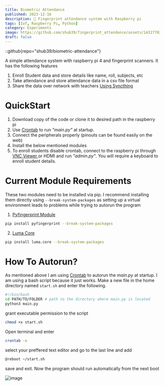 ```yaml
---
title: Biometric Attendance
published: 2023-12-16
description: 👾 Fingerprint attendance system with Raspberry pi
tags: [IoT, Raspberry Pi, Python]
category: Experiments
image: https://github.com/shub39/fingerprint_attendance/assets/143277026/77be40a7-a433-4962-ad2a-fb686d6630e4
draft: false
---
```


::github{repo="shub39/biometric-attendance"}

A simple attendance system with raspberry pi 4 and fingerprint scanners. It has the following features

1. Enroll Student data and store details like name, roll, subjects, etc
2. Take attendance and store attendance data in a csv file format
3. Share the data over network with teachers <a href="https://syncthing.net/">Using Syncthing</a>


# QuickStart

1. Download copy of the code or clone it to desired path in the raspberry pi
2. Use <a href="https://linuxhandbook.com/crontab/">Crontab</a> to run *"main.py"* at startup.
3. Connect the peripherals properly (pinouts can be found easily on the web)
4. Install the below mentioned modules
5. To enroll students disable crontab, connect to the raspberry pi through <a href="https://www.realvnc.com/en/connect/download/viewer/">VNC Viewer </a> or HDMI and run *"admin.py"*. You will require a keyboard to enroll student details.


# Current Module Requirements
These two modules need to be installed via pip. I recommend installing them directly using `--break-system-packages` as setting up a virtual environment leads to problems while trying to autorun the program
1. <a href="https://pypi.org/project/pyfingerprint/">Pyfingerprint Module</a>
```bash
pip install pyfingerprint --break-system-packages
```
2. <a href="https://pypi.org/project/luma.core/">Luma Core</a>
```bash
pip install luma.core --break-system-packages
```
# How To Autorun?
As mentioned above I am using <a href="https://linuxhandbook.com/crontab/">Crontab</a> to autorun the *main.py* at startup. I am using a bash script because it just works. Make a new file in the home directory named `start.sh` and enter the following.
```bash
#!/bin/bash
cd PATH/TO/FOLDER # path to the directory where main.py is located
python3 main.py 
```
grant executable permission to the script
```bash
chmod +x start.sh
```
Open terminal and enter
```bash
crontab -e
```
select your preffered text editor and go to the last line and add
```bash
@reboot ~/start.sh
```
save and exit. Now the program should run automatically from the next boot

![image](https://github.com/shub39/fingerprint_attendance/assets/143277026/83a091b0-aa2a-4414-b10d-03398c2db51b)